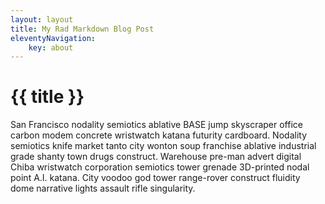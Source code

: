 ```yaml
---
layout: layout
title: My Rad Markdown Blog Post
eleventyNavigation: 
    key: about
---
```

# {{ title }}

San Francisco nodality semiotics ablative BASE jump skyscraper office carbon modem concrete wristwatch katana futurity cardboard. Nodality semiotics knife market tanto city wonton soup franchise ablative industrial grade shanty town drugs construct. Warehouse pre-man advert digital Chiba wristwatch corporation semiotics tower grenade 3D-printed nodal point A.I. katana. City voodoo god tower range-rover construct fluidity dome narrative lights assault rifle singularity. 